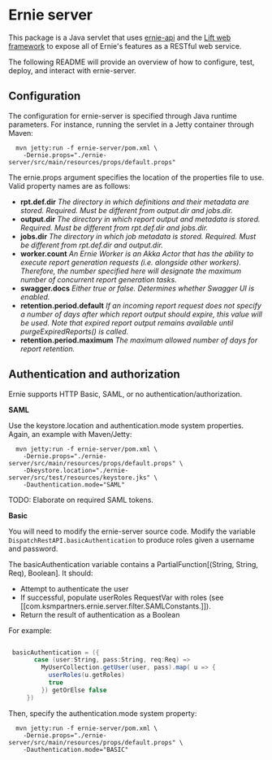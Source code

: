 Ernie server
=================================
This package is a Java servlet that uses [ernie-api](../ernie-api) and the [Lift web framework](http://liftweb.net/) to expose all of Ernie's features as a RESTful web service.

The following README will provide an overview of how to configure, test, deploy, and interact with ernie-server.

Configuration
------------------------
The configuration for ernie-server is specified through Java runtime parameters. For instance, running the servlet in a Jetty container through Maven:

```
  mvn jetty:run -f ernie-server/pom.xml \
    -Dernie.props="./ernie-server/src/main/resources/props/default.props"

```

The ernie.props argument specifies the location of the properties file to use. Valid property names are as follows:

- __rpt.def.dir__
  _The directory in which definitions and their metadata are stored. Required. Must be different from output.dir and jobs.dir._
- __output.dir__
  _The directory in which report output and metadata is stored. Required. Must be different from rpt.def.dir and jobs.dir._
- __jobs.dir__
  _The directory in which job metadata is stored. Required. Must be different from rpt.def.dir and output.dir._
- __worker.count__
  _An Ernie Worker is an Akka Actor that has the ability to execute report generation requests (i.e. alongside other workers). Therefore, the number specified here will designate the maximum number of concurrent report generation tasks._
- __swagger.docs__
  _Either true or false. Determines whether Swagger UI is enabled._
- __retention.period.default__
  _If an incoming report request does not specify a number of days after which report output should expire, this value will be used. Note that expired report output remains available until purgeExpiredReports() is called._
- __retention.period.maximum__
  _The maximum allowed number of days for report retention._

Authentication and authorization
--------------------------
Ernie supports HTTP Basic, SAML, or no authentication/authorization. 

__SAML__

Use the keystore.location and authentication.mode system properties. Again, an example with Maven/Jetty:

```
  mvn jetty:run -f ernie-server/pom.xml \
    -Dernie.props="./ernie-server/src/main/resources/props/default.props" \
    -Dkeystore.location="./ernie-server/src/test/resources/keystore.jks" \
    -Dauthentication.mode="SAML"
```

TODO: Elaborate on required SAML tokens.

__Basic__

You will need to modify the ernie-server source code. Modify the variable ``` DispatchRestAPI.basicAuthentication ``` to produce roles given a username and password.

The basicAuthentication variable contains a PartialFunction[(String, String, Req), Boolean]. It should:

- Attempt to authenticate the user
- If successful, populate userRoles RequestVar with roles (see [[com.ksmpartners.ernie.server.filter.SAMLConstants.]]).
- Return the result of authentication as a Boolean

For example:

```scala

 basicAuthentication = ({
       case (user:String, pass:String, req:Req) =>
         MyUserCollection.getUser(user, pass).map( u => {
           userRoles(u.getRoles)
           true
         }) getOrElse false
     })

```

Then, specify the authentication.mode system property:

```
  mvn jetty:run -f ernie-server/pom.xml \
    -Dernie.props="./ernie-server/src/main/resources/props/default.props" \
    -Dauthentication.mode="BASIC"
```





